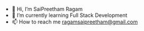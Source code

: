 - 👋 Hi, I’m SaiPreetham Ragam
- 🌱 I’m currently learning Full Stack Development
- 📫 How to reach me ragamsaipreetham@gmail.com

<!---
SaiPreethamRagam/SaiPreethamRagam is a ✨ special ✨ repository because its `README.md` (this file) appears on your GitHub profile.
You can click the Preview link to take a look at your changes.
--->

